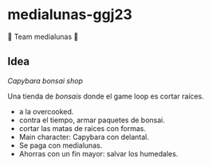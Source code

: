 # medialunas-ggj23
🥐 Team medialunas 🥐

## Idea

*Capybara bonsai shop*

Una tienda de *bonsais* donde el game loop es cortar raíces.
- a la overcooked.
- contra el tiempo, armar paquetes de bonsai.
- cortar las matas de raices con formas.
- Main character: Capybara con delantal.
- Se paga con medialunas.
- Ahorras con un fin mayor: salvar los humedales.
